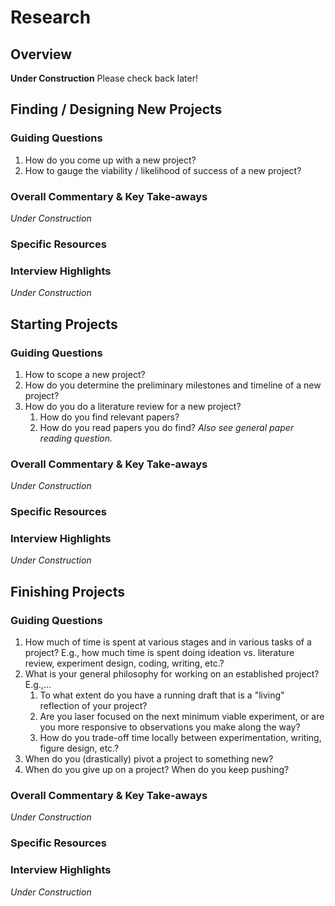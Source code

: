 # Research
## Overview
**Under Construction** Please check back later!

## Finding / Designing New Projects
### Guiding Questions
  1. How do you come up with a new project?
  2. How to gauge the viability / likelihood of success of a new project?

### Overall Commentary & Key Take-aways
*Under Construction*

### Specific Resources

### Interview Highlights
*Under Construction*

## Starting Projects
### Guiding Questions
  1. How to scope a new project?
  2. How do you determine the preliminary milestones and timeline of a new project?
  3. How do you do a literature review for a new project?
       1. How do you find relevant papers?
       2. How do you read papers you do find? _Also see general paper reading question._

### Overall Commentary & Key Take-aways
*Under Construction*

### Specific Resources

### Interview Highlights
*Under Construction*

## Finishing Projects
### Guiding Questions
  1. How much of time is spent at various stages and in various tasks of a project? E.g., how much time is
     spent doing ideation vs. literature review, experiment design, coding, writing, etc.?
  2. What is your general philosophy for working on an established project? E.g.,...
       1. To what extent do you have a running draft that is a "living" reflection of your project?
       2. Are you laser focused on the next minimum viable experiment, or are you more responsive to
          observations you make along the way?
       3. How do you trade-off time locally between experimentation, writing, figure design, etc.?
  3. When do you (drastically) pivot a project to something new?
  3. When do you give up on a project? When do you keep pushing?

### Overall Commentary & Key Take-aways
*Under Construction*

### Specific Resources

### Interview Highlights
*Under Construction*
